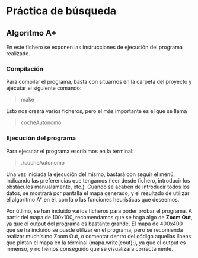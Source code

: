 # Práctica de búsqueda
## Algoritmo A*

En este fichero se exponen las instrucciones de ejecución del programa realizado.

### Compilación
Para compilar el programa, basta con situarnos en la carpeta del proyecto y ejecutar el siguiente comando:

> make

Esto nos creará varios ficheros, pero el más importante es el que se llama

> cocheAutonomo

### Ejecución del programa
Para ejecutar el programa escribimos en la terminal:
> ./cocheAutonomo

Una vez iniciada la ejecución del mismo, bastará con seguir el menú, indicando las preferencias que tengamos (leer desde fichero, introducir los obstáculos manualamente, etc.).
Cuando se acaben de introducir todos los datos, se mostrará por pantalla el mapa generado, y el resultado de utilizar el algoritmo A* en él, con la o las funciones heurísticas que deseemos.

Por útlimo, se han incluido varios ficheros para poder probar el programa. A partir del mapa de 100x100, recomendamos que se haga algo de **Zoom Out**, ya que el output del programa es bastante grande.
El mapa de 400x400 que se ha incluido se puede utilizar en el programa, pero se recomienda realizar muchísimo Zoom Out, o comentar dentro del código aquellas líneas que pintan el mapa en la términal (mapa.write(cout);), ya que el output es inmenso, y no hemos conseguido que se visualizara correctamente.




